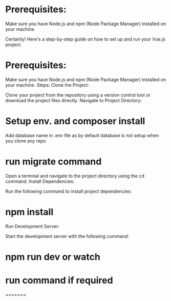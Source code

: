 

# Prerequisites:
Make sure you have Node.js and npm (Node Package Manager) installed on your machine.

Certainly! Here's a step-by-step guide on how to set up and run your Vue.js project:

# Prerequisites:
Make sure you have Node.js and npm (Node Package Manager) installed on your machine.
Steps:
Clone the Project:

Clone your project from the repository using a version control tool or download the project files directly.
Navigate to Project Directory:

# Setup  env. and composer install 
Add database name in .env file as by default database is not setup when you clone any repo


# run migrate command

Open a terminal and navigate to the project directory using the cd command.
Install Dependencies:

Run the following command to install project dependencies:
# npm install
Run Development Server:

Start the development server with the following command:
# npm run dev or watch

# run command if required
=======
